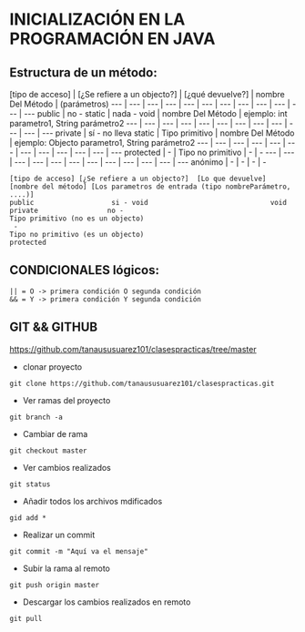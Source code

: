 # INICIALIZACIÓN EN LA PROGRAMACIÓN EN JAVA

## Estructura de un método:

[tipo de acceso] | [¿Se refiere a un objecto?] | [¿qué devuelve?] | nombre Del Método | (parámetros)
--- | --- | --- | --- | --- | --- | --- | --- | --- | --- | --- | ---
public | no - static | nada - void | nombre Del Método | ejemplo: int parametro1, String parámetro2
--- | --- | --- | --- | --- | --- | --- | --- | --- | --- | --- | ---
private | sí - no lleva static | Tipo primitivo | nombre Del Método | ejemplo: Objecto parametro1, String parámetro2
--- | --- | --- | --- | --- | --- | --- | --- | --- | --- | --- | ---
protected | - | Tipo no primitivo | - | -
--- | --- | --- | --- | --- | --- | --- | --- | --- | --- | --- | ---
anónimo | - | - | - | -

```
[tipo de acceso] [¿Se refiere a un objecto?]  [Lo que devuelve]                 [nombre del método] [Los parametros de entrada (tipo nombreParámetro, ....)] 			
public			         si - void				                void
private			        no - 						                  Tipo primitivo (no es un objecto)
 -				 							                                 Tipo no primitivo (es un objecto)
protected
```

## CONDICIONALES lógicos:
```
|| = O -> primera condición O segunda condición
&& = Y -> primera condición Y segunda condición
```

## GIT && GITHUB
https://github.com/tanaususuarez101/clasespracticas/tree/master

- clonar proyecto
```
git clone https://github.com/tanaususuarez101/clasespracticas.git
```

- Ver ramas del proyecto
```
git branch -a
```

- Cambiar de rama
```
git checkout master
```
- Ver cambios realizados
```
git status
```
- Añadir todos los archivos mdificados
```
gid add *
```
- Realizar un commit 
```
git commit -m "Aquí va el mensaje"
```
- Subir la rama al remoto
```
git push origin master
```

- Descargar los cambios realizados en remoto
```
git pull
```


